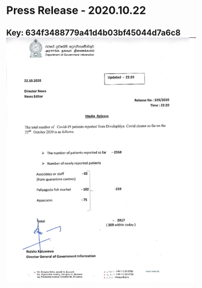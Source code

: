 # Press Release - 2020.10.22 
Key: 634f3488779a41d4b03bf45044d7a6c8 
![img](img/634f3488779a41d4b03bf45044d7a6c8.jpg)
---
```

```
